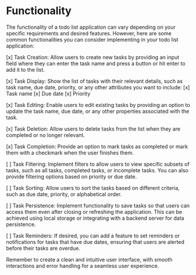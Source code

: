 # Functionality

The functionality of a todo list application can vary depending on your specific requirements and desired features. However, here are some common functionalities you can consider implementing in your todo list application:

[x] Task Creation: Allow users to create new tasks by providing an input field where they can enter the task name and press a button or hit enter to add it to the list.

[x] Task Display: Show the list of tasks with their relevant details, such as task name, due date, priority, or any other attributes you want to include:
  [x] Task name
  [x] Due date
  [x] Priority

[x] Task Editing: Enable users to edit existing tasks by providing an option to update the task name, due date, or any other properties associated with the task.

[x] Task Deletion: Allow users to delete tasks from the list when they are completed or no longer relevant.

[x] Task Completion: Provide an option to mark tasks as completed or mark them with a checkmark when the user finishes them.

[ ] Task Filtering: Implement filters to allow users to view specific subsets of tasks, such as all tasks, completed tasks, or incomplete tasks. You can also provide filtering options based on priority or due date.

[ ] Task Sorting: Allow users to sort the tasks based on different criteria, such as due date, priority, or alphabetical order.

[ ] Task Persistence: Implement functionality to save tasks so that users can access them even after closing or refreshing the application. This can be achieved using local storage or integrating with a backend server for data persistence.

[ ] Task Reminders: If desired, you can add a feature to set reminders or notifications for tasks that have due dates, ensuring that users are alerted before their tasks are overdue.

Remember to create a clean and intuitive user interface, with smooth interactions and error handling for a seamless user experience.